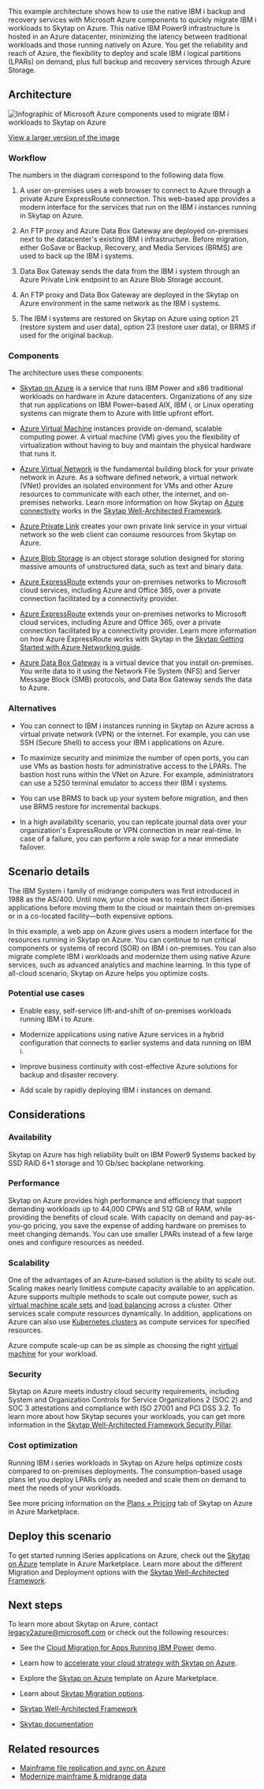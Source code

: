 This example architecture shows how to use the native IBM i backup and recovery services with Microsoft Azure components to quickly migrate IBM i workloads to Skytap on Azure. This native IBM Power9 infrastructure is hosted in an Azure datacenter, minimizing the latency between traditional workloads and those running natively on Azure. You get the reliability and reach of Azure, the flexibility to deploy and scale IBM i logical partitions (LPARs) on demand, plus full backup and recovery services through Azure Storage.

## Architecture

![Infographic of Microsoft Azure components used to migrate IBM i workloads to Skytap on Azure](media/migrate-ibm-i-series-applications-800.png)

 [View a larger version of the image](media/migrate-ibm-i-series-applications-v2.png)

### Workflow

The numbers in the diagram correspond to the following data flow.

1.  A user on-premises uses a web browser to connect to Azure through a private Azure ExpressRoute connection. This web-based app provides a modern interface for the services that run on the IBM i instances running in Skytap on Azure.

1.  An FTP proxy and Azure Data Box Gateway are deployed on-premises next to the datacenter's existing IBM i infrastructure. Before migration, either GoSave or Backup, Recovery, and Media Services (BRMS) are used to back up the IBM i systems.

1.  Data Box Gateway sends the data from the IBM i system through an Azure Private Link endpoint to an Azure Blob Storage account.

1.  An FTP proxy and Data Box Gateway are deployed in the Skytap on Azure environment in the same network as the IBM i systems.

1.  The IBM i systems are restored on Skytap on Azure using option 21 (restore system and user data), option 23 (restore user data), or BRMS if used for the original backup.

### Components

The architecture uses these components:

-   [Skytap on Azure](https://azuremarketplace.microsoft.com/marketplace/apps/skytapinc.skytap-on-azure-main1?tab=overview) is a service that runs IBM Power and x86 traditional workloads on hardware in Azure datacenters. Organizations of any size that run applications on IBM Power–based AIX, IBM i, or Linux operating systems can migrate them to Azure with little upfront effort.

-   [Azure Virtual Machine](https://azure.microsoft.com/services/virtual-machines/) instances provide on-demand, scalable computing power. A virtual machine (VM) gives you the flexibility of virtualization without having to buy and maintain the physical hardware that runs it.

-   [Azure Virtual Network](/azure/virtual-network/virtual-networks-overview) is the fundamental building block for your private network in Azure. As a software defined network, a virtual network (VNet) provides an isolated environment for VMs and other Azure resources to communicate with each other, the internet, and on-premises networks.
Learn more information on how Skytap on [Azure connectivity](https://www.skytap.com/skytap-on-azure-networking-considerations/) works in the [Skytap Well-Architected Framework](https://skytap.github.io/well-architected-framework/).

-   [Azure Private Link](/azure/private-link/private-link-overview) creates your own private link service in your virtual network so the web client can consume resources from Skytap on Azure.

-   [Azure Blob Storage](/azure/storage/blobs/storage-blobs-introduction) is an object storage solution designed for storing massive amounts of unstructured data, such as text and binary data.

-   [Azure ExpressRoute](/azure/expressroute/expressroute-introduction) extends your on-premises networks to Microsoft cloud services, including Azure and Office 365, over a private connection facilitated by a connectivity provider.
-  [Azure ExpressRoute](/azure/expressroute/expressroute-introduction) extends your on-premises networks to Microsoft cloud services, including Azure and Office 365, over a private connection facilitated by a connectivity provider.
Learn more information on how Azure ExpressRoute works with Skytap in the [Skytap Getting Started with Azure Networking guide](https://www.skytap.com/skytap-on-azure-networking-considerations/).

-   [Azure Data Box Gateway](/azure/databox-gateway/data-box-gateway-overview) is a virtual device that you install on-premises. You write data to it using the Network File System (NFS) and Server Message Block (SMB) protocols, and Data Box Gateway sends the data to Azure.

### Alternatives

-   You can connect to IBM i instances running in Skytap on Azure across a virtual private network (VPN) or the internet. For example, you can use SSH (Secure Shell) to access your IBM i applications on Azure.

-   To maximize security and minimize the number of open ports, you can use VMs as bastion hosts for administrative access to the LPARs. The bastion host runs within the VNet on Azure. For example, administrators can use a 5250 terminal emulator to access their IBM i systems.

-   You can use BRMS to back up your system before migration, and then use BRMS restore for incremental backups.

-   In a high availability scenario, you can replicate journal data over your organization's ExpressRoute or VPN connection in near real-time. In case of a failure, you can perform a role swap for a near immediate failover.

## Scenario details

The IBM System i family of midrange computers was first introduced in 1988 as the AS/400. Until now, your choice was to rearchitect iSeries applications before moving them to the cloud or maintain them on-premises or in a co-located facility—both expensive options.

In this example, a web app on Azure gives users a modern interface for the resources running in Skytap on Azure. You can continue to run critical components or systems of record (SOR) on IBM i on-premises. You can also migrate complete IBM i workloads and modernize them using native Azure services, such as advanced analytics and machine learning. In this type of all-cloud scenario, Skytap on Azure helps you optimize costs.

### Potential use cases

-   Enable easy, self-service lift-and-shift of on-premises workloads running IBM i to Azure.

-   Modernize applications using native Azure services in a hybrid configuration that connects to earlier systems and data running on IBM i.

-   Improve business continuity with cost-effective Azure solutions for backup and disaster recovery.

-   Add scale by rapidly deploying IBM i instances on demand.

## Considerations

### Availability

Skytap on Azure has high reliability built on IBM Power9 Systems backed by SSD RAID 6+1 storage and 10 Gb/sec backplane networking.

### Performance

Skytap on Azure provides high performance and efficiency that support demanding workloads up to 44,000 CPWs and 512 GB of RAM, while providing the benefits of cloud scale. With capacity on demand and pay-as-you-go pricing, you save the expense of adding hardware on premises to meet changing demands. You can use smaller LPARs instead of a few large ones and configure resources as needed.

### Scalability

One of the advantages of an Azure–based solution is the ability to scale out. Scaling makes nearly limitless compute capacity available to an application. Azure supports multiple methods to scale out compute power, such as [virtual machine scale sets](/azure/virtual-machine-scale-sets/overview) and
[load balancing](/azure/load-balancer/load-balancer-overview) across a cluster. Other services scale compute resources dynamically. In addition, applications on Azure can also use [Kubernetes clusters](/azure/aks/concepts-clusters-workloads) as compute services for specified resources.

Azure compute scale-up can be as simple as choosing the right [virtual machine](https://azure.microsoft.com/services/virtual-machines/) for your workload.

### Security

Skytap on Azure meets industry cloud security requirements, including System and Organization Controls for Service Organizations 2 (SOC 2) and SOC 3 attestations and compliance with ISO 27001 and PCI DSS 3.2.
To learn more about how Skytap secures your workloads, you can get more information in the [Skytap Well-Architected Framework Security Pillar](https://skytap.github.io/well-architected-framework/security/). 

### Cost optimization

Running IBM i series workloads in Skytap on Azure helps optimize costs compared to on-premises deployments. The consumption-based usage plans let you deploy LPARs only as needed and scale them on demand to meet the needs of your workloads.

See more pricing information on the [Plans + Pricing](https://azuremarketplace.microsoft.com/marketplace/apps/skytapinc.skytap-on-azure-main1?tab=PlansAndPrice) tab of Skytap on Azure in Azure Marketplace.

## Deploy this scenario

To get started running iSeries applications on Azure, check out the [Skytap on Azure](https://azuremarketplace.microsoft.com/marketplace/apps/skytapinc.skytap-on-azure-main1?tab=overview) template in Azure Marketplace.
Learn more about the different Migration and Deployment options with the [Skytap Well-Architected Framework](https://skytap.github.io/well-architected-framework/).

## Next steps

To learn more about Skytap on Azure, contact <legacy2azure@microsoft.com> or check out the following resources:

-   See the [Cloud Migration for Apps Running IBM Power](https://techcommunity.microsoft.com/t5/video-hub/skytap-on-azure-cloud-migration-for-apps-running-ibm-power/m-p/1693588) demo.

-   Learn how to [accelerate your cloud strategy with Skytap on Azure](https://azure.microsoft.com/blog/accelerate-your-cloud-strategy-with-skytap-on-azure).

-   Explore the [Skytap on Azure](https://azuremarketplace.microsoft.com/marketplace/apps/skytapinc.skytap-on-azure-main1?tab=overview) template on Azure Marketplace.

-   Learn about [Skytap Migration options](https://skytap.github.io/well-architected-framework/resiliency).

- [Skytap Well-Architected Framework](https://skytap.github.io/well-architected-framework)

- [Skytap documentation](https://help.skytap.com)

## Related resources

- [Mainframe file replication and sync on Azure](../../solution-ideas/articles/mainframe-azure-file-replication.yml)
- [Modernize mainframe & midrange data](/azure/architecture/example-scenario/mainframe/modernize-mainframe-data-to-azure)